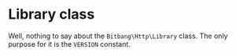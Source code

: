 # Library class

Well, nothing to say about the `Bitbang\Http\Library` class. The only purpose for it is the `VERSION` constant.
